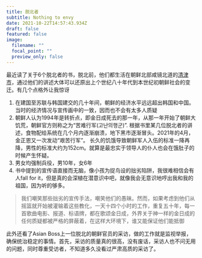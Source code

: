 ```yaml
---
title: 脱北者
subtitle: Nothing to envy
date: 2021-10-22T14:57:43.934Z
draft: false
featured: false
image:
  filename: ""
  focal_point: ""
  preview_only: false
---
```

最近读了关于6个脱北者的书，脱北前，他们都生活在朝鲜北部咸镜北道的[清津市](https://zh.wikipedia.org/wiki/%E6%B8%85%E6%B4%A5%E5%B8%82)，通过他们的讲述大体可以还原出上个世纪八十年代到本世纪初朝鲜社会的变迁。有几个点格外让我惊讶

1. 在建国至苏联与韩国建交的几十年间，朝鲜的经济水平远远超出韩国和中国。当时的经济情况与宣传画中的一致，因而也不会有太多人质疑
2. 朝鲜人认为1994年是转折点，即金日成死去的那一年，从那一年开始了朝鲜大饥荒，朝鲜官方则称之为“苦难行军(고난의행군)”.  根据书里某几位脱北者的讲述，食物配给系统在几个月内逐渐崩溃，地下黑市逐渐冒头。2021年的4月，金正恩又一次发动“艰苦行军”。 长久的饥饿导致朝鲜军人入伍的标准一降再降，男性的标准大约为152cm。就算是最忠实于领导人的仆人也会在饿肚子的时候产生怀疑。
3. 男女均强制兵役，男10年，女6年
4. 书中提到的宣传语直接而无脑，像小孩为捉鸟设的拙劣陷阱，我很难相信会有人fall for it，但是真的会深植在潜意识中吧，就像我会无意识地哼出我和我的祖国，因为听的够多。



> 我们嘲笑那些拙劣的宣传手法，嘲笑他们的愚昧。然而，如果考虑到他们从摇篮就开始被灌输着这些教化，一天十四个小时的工作，重复五十年，每一首歌曲电影、报道、标语牌，都在歌颂金日成，外界关于神一样的金日成的任何质疑都被严格的屏蔽着，在这样大环境下，谁又能保证他们能抵御



此外还看了Asian Boss上一位脱北的朝鲜官员的采访，做的工作就是监视举报，确保统治稳定的事情。首先，采访的质量真的很高，没有废话，采访人也不问无用的问题，同时尊重受访者，不知道多久没看过严肃高质的采访了。